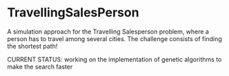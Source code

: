 # TravellingSalesPerson

A simulation approach for the Travelling Salesperson problem, where a person has to travel among several cities.
The challenge consists of finding the shortest path!

CURRENT STATUS: working on the implementation of genetic algorithms to make the search faster
